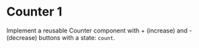 # Counter 1

Implement a reusable Counter component with + (increase) and - (decrease) buttons with a state: `count`.
